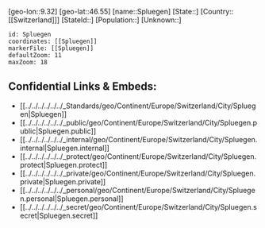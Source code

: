 ﻿---
location: [46.55,9.32]
mapzoom: [7,12] 
mapmarker: city 
type: City
tags:
- geo/City


SpocWebEntityId: 34417
isDeleted: false
confidential: public

---
[geo-lon::9.32]
[geo-lat::46.55]
[name::Spluegen]
[State::]
[Country::[[Switzerland]]]
[StateId::]
[Population::]
[Unknown::]


```leaflet
id: Spluegen
coordinates: [[Spluegen]]
markerFile: [[Spluegen]]
defaultZoom: 11 
maxZoom: 18
```


## Confidential Links & Embeds: 
- [[../../../../../../_Standards/geo/Continent/Europe/Switzerland/City/Spluegen|Spluegen]] 
- [[../../../../../../_public/geo/Continent/Europe/Switzerland/City/Spluegen.public|Spluegen.public]] 
- [[../../../../../../_internal/geo/Continent/Europe/Switzerland/City/Spluegen.internal|Spluegen.internal]] 
- [[../../../../../../_protect/geo/Continent/Europe/Switzerland/City/Spluegen.protect|Spluegen.protect]] 
- [[../../../../../../_private/geo/Continent/Europe/Switzerland/City/Spluegen.private|Spluegen.private]] 
- [[../../../../../../_personal/geo/Continent/Europe/Switzerland/City/Spluegen.personal|Spluegen.personal]] 
- [[../../../../../../_secret/geo/Continent/Europe/Switzerland/City/Spluegen.secret|Spluegen.secret]] 
